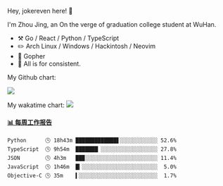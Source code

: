 Hey, jokereven here! 👋

I'm Zhou Jing, an On the verge of graduation college student at WuHan.

-   :hammer_and_pick: Go / React / Python / TypeScript
-   :pencil2: Arch Linux / Windows / Hackintosh / Neovim
-   :seedling: Gopher
-   :thought_balloon: All is for consistent.

My Github chart:

![](https://ghchart.rshah.org/JonnieWayy)

My wakatime chart:
![](https://wakatime.com/share/@jokereven/1679dc82-4bf9-4b63-9203-390d608503de.png)

<!-- waka-box start -->
#### <a href="https://gist.github.com/9f8118785e2d128d746db5f61b0e0a2a" target="_blank">📊 每周工作报告</a>
```text
Python      🕓 18h43m █████████████▋░░░░░░░░░░░░ 52.6%
TypeScript  🕓 9h54m  ███████▏░░░░░░░░░░░░░░░░░░ 27.8%
JSON        🕓 4h3m   ██▉░░░░░░░░░░░░░░░░░░░░░░░ 11.4%
JavaScript  🕓 1h46m  █▎░░░░░░░░░░░░░░░░░░░░░░░░  5.0%
Objective-C 🕓 35m    ▍░░░░░░░░░░░░░░░░░░░░░░░░░  1.7%
```
<!-- Powered by https://github.com/journey-ad/waka-box-go . -->
<!-- waka-box end -->
